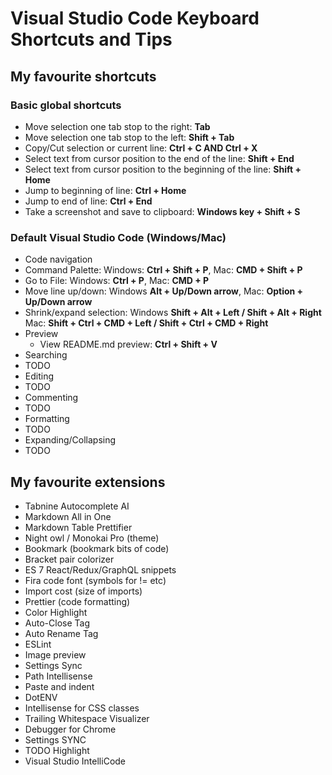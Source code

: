 # Visual Studio Code Keyboard Shortcuts and Tips

## My favourite shortcuts
### Basic global shortcuts
* Move selection one tab stop to the right: **Tab**
* Move selection one tab stop to the left: **Shift + Tab**
* Copy/Cut selection or current line: **Ctrl + C AND Ctrl + X**
* Select text from cursor position to the end of the line: **Shift + End**
* Select text from cursor position to the beginning of the line: **Shift + Home**
* Jump to beginning of line: **Ctrl + Home**
* Jump to end of line: **Ctrl + End**
* Take a screenshot and save to clipboard: **Windows key + Shift + S**

### Default Visual Studio Code (Windows/Mac)
* Code navigation
 * Command Palette: Windows: **Ctrl + Shift + P**, Mac: **CMD + Shift + P**
 * Go to File: Windows: **Ctrl + P**, Mac: **CMD + P**
 * Move line up/down: Windows **Alt + Up/Down arrow**, Mac: **Option + Up/Down arrow**
 * Shrink/expand selection: Windows **Shift + Alt + Left / Shift + Alt + Right** Mac: **Shift + Ctrl + CMD + Left / Shift + Ctrl + CMD + Right**
* Preview
  * View README.md preview: **Ctrl + Shift + V**
* Searching
 * TODO
* Editing
 * TODO
* Commenting
 * TODO
* Formatting
 * TODO
* Expanding/Collapsing
 * TODO

## My favourite extensions
* Tabnine Autocomplete AI
* Markdown All in One
* Markdown Table Prettifier
* Night owl / Monokai Pro (theme)
* Bookmark (bookmark bits of code)
* Bracket pair colorizer
* ES 7 React/Redux/GraphQL snippets
* Fira code font (symbols for != etc)
* Import cost (size of imports)
* Prettier (code formatting)
* Color Highlight
* Auto-Close Tag
* Auto Rename Tag
* ESLint
* Image preview
* Settings Sync
* Path Intellisense
* Paste and indent
* DotENV
* Intellisense for CSS classes
* Trailing Whitespace Visualizer
* Debugger for Chrome
* Settings SYNC
* TODO Highlight
* Visual Studio IntelliCode

